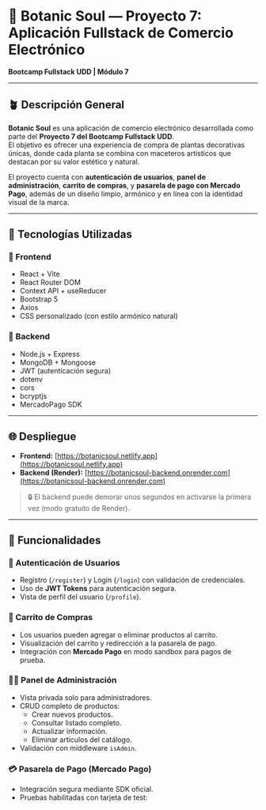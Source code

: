 # 🌿 Botanic Soul — Proyecto 7: Aplicación Fullstack de Comercio Electrónico

**Bootcamp Fullstack UDD | Módulo 7**

---

## 🪴 Descripción General

**Botanic Soul** es una aplicación de comercio electrónico desarrollada como parte del **Proyecto 7 del Bootcamp Fullstack UDD**.  
El objetivo es ofrecer una experiencia de compra de plantas decorativas únicas, donde cada planta se combina con maceteros artísticos que destacan por su valor estético y natural.

El proyecto cuenta con **autenticación de usuarios**, **panel de administración**, **carrito de compras**, y **pasarela de pago con Mercado Pago**, además de un diseño limpio, armónico y en línea con la identidad visual de la marca.

---

## 🚀 Tecnologías Utilizadas

### 🔹 Frontend
- React + Vite
- React Router DOM
- Context API + useReducer
- Bootstrap 5
- Axios
- CSS personalizado (con estilo armónico natural)

### 🔹 Backend
- Node.js + Express
- MongoDB + Mongoose
- JWT (autenticación segura)
- dotenv
- cors
- bcryptjs
- MercadoPago SDK

---

## 🌐 Despliegue

- **Frontend:** [https://botanicsoul.netlify.app](https://botanicsoul.netlify.app)  
- **Backend (Render):** [https://botanicsoul-backend.onrender.com](https://botanicsoul-backend.onrender.com)

> 🔒 El backend puede demorar unos segundos en activarse la primera vez (modo gratuito de Render).

---

## 🧩 Funcionalidades

### 👥 Autenticación de Usuarios
- Registro (`/register`) y Login (`/login`) con validación de credenciales.
- Uso de **JWT Tokens** para autenticación segura.
- Vista de perfil del usuario (`/profile`).

### 🛒 Carrito de Compras
- Los usuarios pueden agregar o eliminar productos al carrito.
- Visualización del carrito y redirección a la pasarela de pago.
- Integración con **Mercado Pago** en modo sandbox para pagos de prueba.

### 👩‍💼 Panel de Administración
- Vista privada solo para administradores.
- CRUD completo de productos:
  - Crear nuevos productos.
  - Consultar listado completo.
  - Actualizar información.
  - Eliminar artículos del catálogo.
- Validación con middleware `isAdmin`.

### 💳 Pasarela de Pago (Mercado Pago)
- Integración segura mediante SDK oficial.
- Pruebas habilitadas con tarjeta de test:
